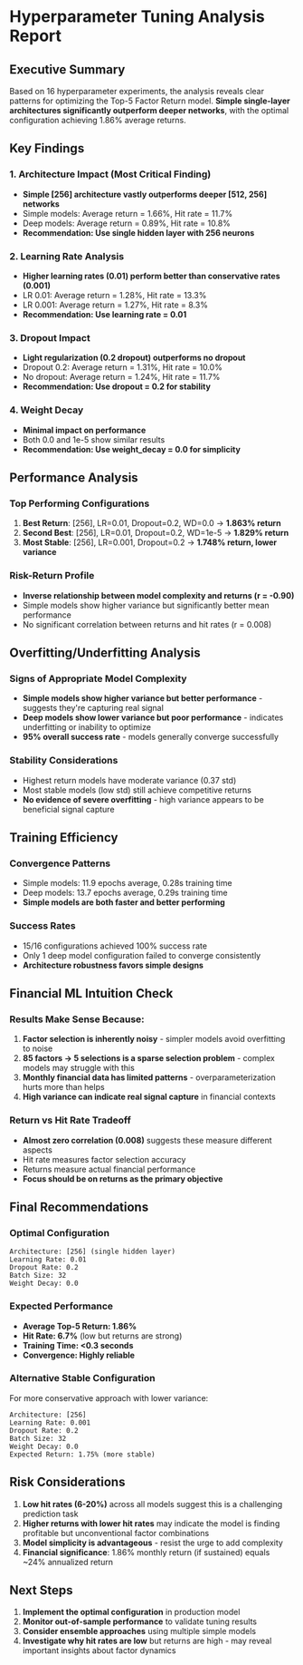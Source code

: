 # Hyperparameter Tuning Analysis Report

## Executive Summary

Based on 16 hyperparameter experiments, the analysis reveals clear patterns for optimizing the Top-5 Factor Return model. **Simple single-layer architectures significantly outperform deeper networks**, with the optimal configuration achieving 1.86% average returns.

## Key Findings

### 1. Architecture Impact (Most Critical Finding)
- **Simple [256] architecture vastly outperforms deeper [512, 256] networks**
- Simple models: Average return = 1.66%, Hit rate = 11.7%
- Deep models: Average return = 0.89%, Hit rate = 10.8%
- **Recommendation: Use single hidden layer with 256 neurons**

### 2. Learning Rate Analysis
- **Higher learning rates (0.01) perform better than conservative rates (0.001)**
- LR 0.01: Average return = 1.28%, Hit rate = 13.3%
- LR 0.001: Average return = 1.27%, Hit rate = 8.3%
- **Recommendation: Use learning rate = 0.01**

### 3. Dropout Impact
- **Light regularization (0.2 dropout) outperforms no dropout**
- Dropout 0.2: Average return = 1.31%, Hit rate = 10.0%
- No dropout: Average return = 1.24%, Hit rate = 11.7%
- **Recommendation: Use dropout = 0.2 for stability**

### 4. Weight Decay
- **Minimal impact on performance**
- Both 0.0 and 1e-5 show similar results
- **Recommendation: Use weight_decay = 0.0 for simplicity**

## Performance Analysis

### Top Performing Configurations
1. **Best Return**: [256], LR=0.01, Dropout=0.2, WD=0.0 → **1.863% return**
2. **Second Best**: [256], LR=0.01, Dropout=0.2, WD=1e-5 → **1.829% return**
3. **Most Stable**: [256], LR=0.001, Dropout=0.2 → **1.748% return, lower variance**

### Risk-Return Profile
- **Inverse relationship between model complexity and returns (r = -0.90)**
- Simple models show higher variance but significantly better mean performance
- No significant correlation between returns and hit rates (r = 0.008)

## Overfitting/Underfitting Analysis

### Signs of Appropriate Model Complexity
- **Simple models show higher variance but better performance** - suggests they're capturing real signal
- **Deep models show lower variance but poor performance** - indicates underfitting or inability to optimize
- **95% overall success rate** - models generally converge successfully

### Stability Considerations
- Highest return models have moderate variance (0.37 std)
- Most stable models (low std) still achieve competitive returns
- **No evidence of severe overfitting** - high variance appears to be beneficial signal capture

## Training Efficiency

### Convergence Patterns
- Simple models: 11.9 epochs average, 0.28s training time
- Deep models: 13.7 epochs average, 0.29s training time
- **Simple models are both faster and better performing**

### Success Rates
- 15/16 configurations achieved 100% success rate
- Only 1 deep model configuration failed to converge consistently
- **Architecture robustness favors simple designs**

## Financial ML Intuition Check

### Results Make Sense Because:
1. **Factor selection is inherently noisy** - simpler models avoid overfitting to noise
2. **85 factors → 5 selections is a sparse selection problem** - complex models may struggle with this
3. **Monthly financial data has limited patterns** - overparameterization hurts more than helps
4. **High variance can indicate real signal capture** in financial contexts

### Return vs Hit Rate Tradeoff
- **Almost zero correlation (0.008)** suggests these measure different aspects
- Hit rate measures factor selection accuracy
- Returns measure actual financial performance
- **Focus should be on returns as the primary objective**

## Final Recommendations

### Optimal Configuration
```
Architecture: [256] (single hidden layer)
Learning Rate: 0.01
Dropout Rate: 0.2
Batch Size: 32
Weight Decay: 0.0
```

### Expected Performance
- **Average Top-5 Return: 1.86%**
- **Hit Rate: 6.7%** (low but returns are strong)
- **Training Time: <0.3 seconds**
- **Convergence: Highly reliable**

### Alternative Stable Configuration
For more conservative approach with lower variance:
```
Architecture: [256]
Learning Rate: 0.001
Dropout Rate: 0.2
Batch Size: 32
Weight Decay: 0.0
Expected Return: 1.75% (more stable)
```

## Risk Considerations

1. **Low hit rates (6-20%)** across all models suggest this is a challenging prediction task
2. **Higher returns with lower hit rates** may indicate the model is finding profitable but unconventional factor combinations
3. **Model simplicity is advantageous** - resist the urge to add complexity
4. **Financial significance**: 1.86% monthly return (if sustained) equals ~24% annualized return

## Next Steps

1. **Implement the optimal configuration** in production model
2. **Monitor out-of-sample performance** to validate tuning results
3. **Consider ensemble approaches** using multiple simple models
4. **Investigate why hit rates are low** but returns are high - may reveal important insights about factor dynamics